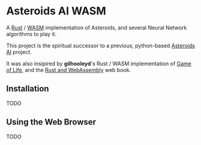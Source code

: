 # Asteroids AI WASM

A [Rust](https://www.rust-lang.org/) / [WASM](https://webassembly.org/) implementation of Asteroids, and several Neural Network algorithms to play it.

This project is the spiritual successor to a previous, python-based [Asteroids AI](https://github.com/lgoodridge/Asteroids-AI) project.

It was also insipired by **gilhooleyd**'s Rust / WASM implementation of [Game of Life](https://github.com/gilhooleyd/wasm-game-of-life), and the [Rust and WebAssembly](https://rustwasm.github.io/docs/book/introduction.html) web book.

## Installation

TODO

## Using the Web Browser

TODO
